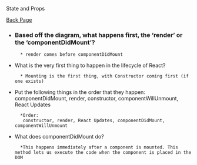 State and Props

[Back Page](/301-notes.md)

- ### Based off the diagram, what happens first, the ‘render’ or the ‘componentDidMount’?

        * render comes before componentDidMount


- What is the very first thing to happen in the lifecycle of React?

        * Mounting is the first thing, with Constructor coming first (if one exists)



- Put the following things in the order that they happen: componentDidMount, render, constructor, componentWillUnmount, React Updates

        *Order:
         constructor, render, React Updates, componentDidMount, componentWillUnmount


- What does componentDidMount do?

        *This happens immediately after a component is mounted. This method lets us execute the code when the component is placed in the DOM